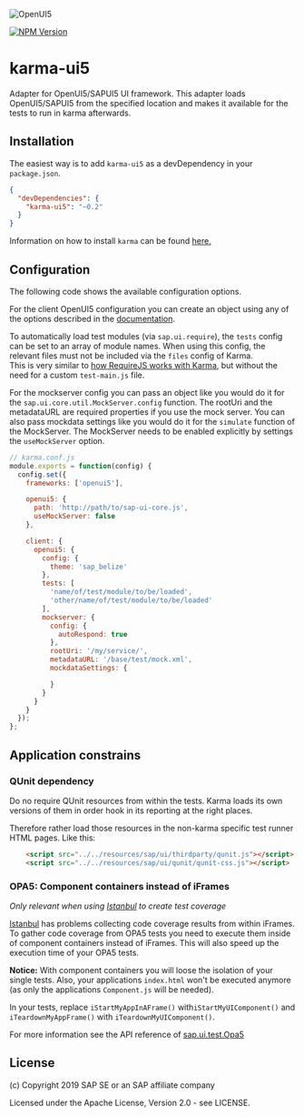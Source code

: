 ![OpenUI5](http://openui5.org/images/OpenUI5_new_big_side.png)

[![NPM Version](http://img.shields.io/npm/v/karma-ui5.svg?style=flat)](https://www.npmjs.org/package/karma-ui5)

# karma-ui5
Adapter for OpenUI5/SAPUI5 UI framework. This adapter loads OpenUI5/SAPUI5 from the specified location and makes it available for the tests to run in karma afterwards.

## Installation
The easiest way is to add `karma-ui5` as a devDependency in your `package.json`.
```json
{
  "devDependencies": {
    "karma-ui5": "~0.2"
  }
}
```

Information on how to install `karma` can be found [here.](https://karma-runner.github.io/1.0/intro/installation.html)

## Configuration
The following code shows the available configuration options.

For the client OpenUI5 configuration you can create an object using any of the options described in the
[documentation](https://openui5.hana.ondemand.com/#/topic/91f2d03b6f4d1014b6dd926db0e91070.html).

To automatically load test modules (via `sap.ui.require`), the `tests` config can be set to an array of module names. When using this config, the relevant files must not be included via the `files` config of Karma.<br>
This is very similar to [how RequireJS works with Karma](https://karma-runner.github.io/2.0/plus/requirejs.html), but without the need for a custom `test-main.js` file.

For the mockserver config you can pass an object like you would do it for the ``sap.ui.core.util.MockServer.config``
function. The rootUri and the metadataURL are required properties if you use the mock server. You can also pass
mockdata settings like you would do it for the ``simulate`` function of the MockServer. The MockServer needs to be
enabled explicitly by settings the ``useMockServer`` option.

```js
// karma.conf.js
module.exports = function(config) {
  config.set({
    frameworks: ['openui5'],

    openui5: {
      path: 'http://path/to/sap-ui-core.js',
      useMockServer: false
    },

    client: {
      openui5: {
        config: {
          theme: 'sap_belize'
        },
        tests: [
          'name/of/test/module/to/be/loaded',
          'other/name/of/test/module/to/be/loaded'
        ],
        mockserver: {
          config: {
            autoRespond: true
          },
          rootUri: '/my/service/',
          metadataURL: '/base/test/mock.xml',
          mockdataSettings: {

          }
        }
      }
    }
  });
};
```

## Application constrains
### QUnit dependency
Do no require QUnit resources from within the tests. Karma loads its own versions of them in order hook in its reporting at the right places.

Therefore rather load those resources in the non-karma specific test runner HTML pages. Like this:
````html
    <script src="../../resources/sap/ui/thirdparty/qunit.js"></script>
    <script src="../../resources/sap/ui/qunit/qunit-css.js"></script>
````

### OPA5: Component containers instead of iFrames
*Only relevant when using [Istanbul](https://istanbul.js.org/) to create test coverage*

[Istanbul](https://istanbul.js.org/) has problems collecting code coverage results from within iFrames. To gather code coverage from OPA5 tests you need to execute them inside of component containers instead of iFrames. This will also speed up the execution time of your OPA5 tests.

**Notice:** With component containers you will loose the isolation of your single tests. Also, your applications `index.html` won't be executed anymore (as only the applications `Component.js` will be needed).

In your tests, replace `iStartMyAppInAFrame()` with`iStartMyUIComponent()` and `iTeardownMyAppFrame()` with `iTeardownMyUIComponent()`.

For more information see the API reference of [sap.ui.test.Opa5](https://sapui5.hana.ondemand.com/#docs/api/symbols/sap.ui.test.Opa5.html#iStartMyUIComponent)

## License
(c) Copyright 2019 SAP SE or an SAP affiliate company

Licensed under the Apache License, Version 2.0 - see LICENSE.
